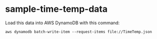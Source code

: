# sample-time-temp-data

Load this data into AWS DynamoDB with this command:

```
aws dynamodb batch-write-item --request-items file://TimeTemp.json
```
